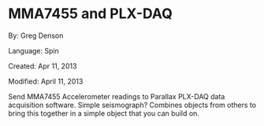 # MMA7455 and PLX-DAQ

By: Greg Denson

Language: Spin

Created: Apr 11, 2013

Modified: April 11, 2013

Send MMA7455 Accelerometer readings to Parallax PLX-DAQ data acquisition software. Simple seismograph? Combines objects from others to bring this together in a simple object that you can build on.
